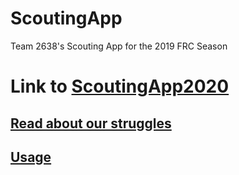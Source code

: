 # ScoutingApp

Team 2638's Scouting App for the 2019 FRC Season

# Link to [ScoutingApp2020](https://github.com/PatheticMustan/ScoutingApp2020)

## [Read about our struggles](Struggles.md)

## [Usage](Usage.md)
